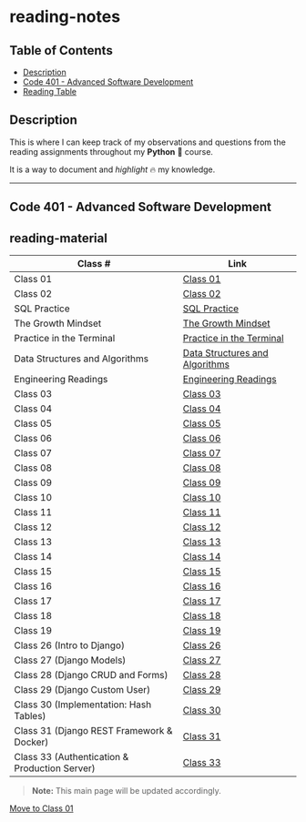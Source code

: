 # reading-notes

## Table of Contents

- [Description](#description)
- [Code 401 - Advanced Software Development](#code-401---advanced-software-development)
- [Reading Table](#reading-material)

## Description

This is where I can keep track of my observations and questions from the reading assignments throughout my **Python** 🐍 course.

It is a way to document and *highlight* 🔥 my knowledge.

___

## Code 401 - Advanced Software Development

## reading-material

| Class #      | Link |
| ----------- | ----------- |
| Class 01     | [Class 01](./Class01.md) |
| Class 02     | [Class 02](./Class02.md) |
| SQL Practice | [SQL Practice](./SQLPractice.md) |
| The Growth Mindset | [The Growth Mindset](./TheGrowthMindset.md) |
| Practice in the Terminal | [Practice in the Terminal](./PracticeInTheTerminal.md) |
| Data Structures and Algorithms | [Data Structures and Algorithms](./DataStructuresAndAlgorithms.md) |
| Engineering Readings | [Engineering Readings](./EngineeringReadings.md) |
| Class 03     | [Class 03](./Class03.md) |
| Class 04     | [Class 04](./Class04.md) |
| Class 05     | [Class 05](./Class05.md) |
| Class 06     | [Class 06](./Class06.md) |
| Class 07     | [Class 07](./Class07.md) |
| Class 08     | [Class 08](./Class08.md) |
| Class 09     | [Class 09](./Class09.md) |
| Class 10     | [Class 10](./Class10.md) |
| Class 11     | [Class 11](./Class11.md) |
| Class 12     | [Class 12](./Class12.md) |
| Class 13     | [Class 13](./Class13.md) |
| Class 14     | [Class 14](./Class14.md) |
| Class 15     | [Class 15](./Class15.md) |
| Class 16     | [Class 16](./Class16.md) |
| Class 17     | [Class 17](./Class17.md) |
| Class 18     | [Class 18](./Class18.md) |
| Class 19     | [Class 19](./Class19.md) |
| Class 26 (Intro to Django)     | [Class 26](./Class26.md) |
| Class 27 (Django Models)       | [Class 27](./Class27.md) |
| Class 28 (Django CRUD and Forms)       | [Class 28](./Class28.md) |
| Class 29 (Django Custom User)       | [Class 29](./Class29.md) |
| Class 30 (Implementation: Hash Tables)       | [Class 30](./Class30.md) |
| Class 31 (Django REST Framework & Docker)       | [Class 31](./Class31.md) |
| Class 33 (Authentication & Production Server)       | [Class 33](./Class33.md) |

> **Note:** This main page will be updated accordingly.

[Move to Class 01](./Class01.md)
